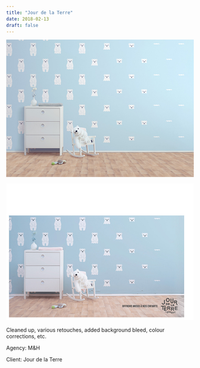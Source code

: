 ```yaml
---
title: "Jour de la Terre"
date: 2018-02-13
draft: false
---
```


![image2](jdlt-002.jpg)

![image1](jdlt-001.jpg)

Cleaned up, various retouches, added background bleed, colour corrections, etc.

Agency: M&H

Client: Jour de la Terre